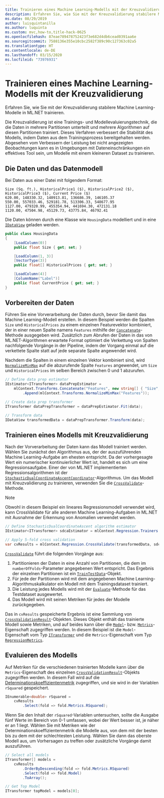 ```yaml
---
title: Trainieren eines Machine Learning-Modells mit der Kreuzvalidierung
description: Erfahren Sie, wie Sie mit der Kreuzvalidierung stabilere Machine Learning-Modelle in ML.NET erstellen. Die Kreuzvalidierung ist eine Trainings- und Modellevaluierungstechnik, die die Daten in mehrere Partitionen unterteilt und mehrere Algorithmen auf diesen Partitionen trainiert.
ms.date: 08/29/2019
author: luisquintanilla
ms.author: luquinta
ms.custom: mvc,how-to,title-hack-0625
ms.openlocfilehash: 87eae789478752423f3e682d4db6cead0391aa6e
ms.sourcegitcommit: 7588136e355e10cbc2582f389c90c127363c02a5
ms.translationtype: HT
ms.contentlocale: de-DE
ms.lasthandoff: 03/15/2020
ms.locfileid: "73976931"
---
```

# <a name="train-a-machine-learning-model-using-cross-validation"></a>Trainieren eines Machine Learning-Modells mit der Kreuzvalidierung

Erfahren Sie, wie Sie mit der Kreuzvalidierung stabilere Machine Learning-Modelle in ML.NET trainieren.

Die Kreuzvalidierung ist eine Trainings- und Modellevaluierungstechnik, die die Daten in mehrere Partitionen unterteilt und mehrere Algorithmen auf diesen Partitionen trainiert. Dieses Verfahren verbessert die Stabilität des Modells, indem Daten aus dem Trainingsprozess bereitgehalten werden. Abgesehen vom Verbessern der Leistung bei nicht angezeigten Beobachtungen kann es in Umgebungen mit Dateneinschränkungen ein effektives Tool sein, um Modelle mit einem kleineren Dataset zu trainieren.

## <a name="the-data-and-data-model"></a>Die Daten und das Datenmodell

Bei Daten aus einer Datei mit folgendem Format:

```text
Size (Sq. ft.), HistoricalPrice1 ($), HistoricalPrice2 ($), HistoricalPrice3 ($), Current Price ($)
620.00, 148330.32, 140913.81, 136686.39, 146105.37
550.00, 557033.46, 529181.78, 513306.33, 548677.95
1127.00, 479320.99, 455354.94, 441694.30, 472131.18
1120.00, 47504.98, 45129.73, 43775.84, 46792.41
```

Die Daten können durch eine Klasse wie `HousingData` modelliert und in eine [`IDataView`](xref:Microsoft.ML.IDataView) geladen werden.

```csharp
public class HousingData
{
    [LoadColumn(0)]
    public float Size { get; set; }

    [LoadColumn(1, 3)]
    [VectorType(3)]
    public float[] HistoricalPrices { get; set; }

    [LoadColumn(4)]
    [ColumnName("Label")]
    public float CurrentPrice { get; set; }
}
```

## <a name="prepare-the-data"></a>Vorbereiten der Daten

Führen Sie eine Vorverarbeitung der Daten durch, bevor Sie damit das Machine Learning-Modell erstellen. In diesem Beispiel werden die Spalten `Size` und `HistoricalPrices` zu einem einzelnen Featurevektor kombiniert, der in einer neuen Spalte namens `Features` mithilfe der [`Concatenate`](xref:Microsoft.ML.TransformExtensionsCatalog.Concatenate*)-Methode ausgegeben wird. Zusätzlich zum Abrufen der Daten in das von ML.NET-Algorithmen erwartete Format optimiert die Verkettung von Spalten nachfolgende Vorgänge in der Pipeline, indem der Vorgang einmal auf die verkettete Spalte statt auf jede separate Spalte angewendet wird.

Nachdem die Spalten in einem einzelnen Vektor kombiniert sind, wird [`NormalizeMinMax`](xref:Microsoft.ML.NormalizationCatalog.NormalizeMinMax*) auf die abzurufende Spalte `Features` angewendet, um `Size` und `HistoricalPrices` im selben Bereich zwischen 0 und 1 abzurufen.

```csharp
// Define data prep estimator
IEstimator<ITransformer> dataPrepEstimator =
    mlContext.Transforms.Concatenate("Features", new string[] { "Size", "HistoricalPrices" })
        .Append(mlContext.Transforms.NormalizeMinMax("Features"));

// Create data prep transformer
ITransformer dataPrepTransformer = dataPrepEstimator.Fit(data);

// Transform data
IDataView transformedData = dataPrepTransformer.Transform(data);
```

## <a name="train-model-with-cross-validation"></a>Trainieren eines Modells mit Kreuzvalidierung

Nach der Vorverarbeitung der Daten kann das Modell trainiert werden. Wählen Sie zunächst den Algorithmus aus, der der auszuführenden Machine Learning-Aufgabe am ehesten entspricht. Da der vorhergesagte Wert ein numerischer kontinuierlicher Wert ist, handelt es sich um eine Regressionsaufgabe. Einer der von ML.NET implementierten Regressionsalgorithmen ist der [`StochasticDualCoordinateAscentCoordinator`](xref:Microsoft.ML.Trainers.SdcaRegressionTrainer)-Algorithmus. Um das Modell mit Kreuzvalidierung zu trainieren, verwenden Sie die [`CrossValidate`](xref:Microsoft.ML.RegressionCatalog.CrossValidate*)-Methode.

> [!NOTE]
> Obwohl in diesem Beispiel ein lineares Regressionsmodell verwendet wird, kann CrossValidate für alle anderen Machine Learning-Aufgaben in ML.NET mit Ausnahme der Erkennung von Anomalien verwendet werden.

```csharp
// Define StochasticDualCoordinateAscent algorithm estimator
IEstimator<ITransformer> sdcaEstimator = mlContext.Regression.Trainers.Sdca();

// Apply 5-fold cross validation
var cvResults = mlContext.Regression.CrossValidate(transformedData, sdcaEstimator, numberOfFolds: 5);
```

[`CrossValidate`](xref:Microsoft.ML.RegressionCatalog.CrossValidate*) führt die folgenden Vorgänge aus:

1. Partitionieren der Daten in eine Anzahl von Partitionen, die dem im `numberOfFolds`-Parameter angegebenen Wert entspricht. Das Ergebnis der einzelnen Partitionen ist ein [`TrainTestData`](xref:Microsoft.ML.DataOperationsCatalog.TrainTestData)-Objekt.
1. Für jede der Partitionen wird mit dem angegebenen Machine Learning-Algorithmuskalkulator ein Modell mit dem Trainingsdataset trainiert.
1. Die Leistung jedes Modells wird mit der [`Evaluate`](xref:Microsoft.ML.RegressionCatalog.Evaluate*)-Methode für das Testdataset ausgewertet.
1. Das Modell wird mit seinen Metriken für jedes der Modelle zurückgegeben.

Das in `cvResults` gespeicherte Ergebnis ist eine Sammlung von [`CrossValidationResult`](xref:Microsoft.ML.TrainCatalogBase.CrossValidationResult%601)-Objekten. Dieses Objekt enthält das trainierte Modell sowie Metriken, und auf beides kann über die [`Model`](xref:Microsoft.ML.TrainCatalogBase.CrossValidationResult%601.Model)- bzw. [`Metrics`](xref:Microsoft.ML.TrainCatalogBase.CrossValidationResult%601.Metrics)-Eigenschaft zugegriffen werden. In diesem Beispiel ist die `Model`-Eigenschaft vom Typ [`ITransformer`](xref:Microsoft.ML.ITransformer) und die `Metrics`-Eigenschaft vom Typ [`RegressionMetrics`](xref:Microsoft.ML.Data.RegressionMetrics).

## <a name="evaluate-the-model"></a>Evaluieren des Modells

Auf Metriken für die verschiedenen trainierten Modelle kann über die `Metrics`-Eigenschaft des einzelnen [`CrossValidationResult`](xref:Microsoft.ML.TrainCatalogBase.CrossValidationResult%601)-Objekts zugegriffen werden. In diesem Fall wird auf die [Determinationskoeffizientenmetrik](https://en.wikipedia.org/wiki/Coefficient_of_determination) zugegriffen, und sie wird in der Variablen `rSquared` gespeichert.

```csharp
IEnumerable<double> rSquared =
    cvResults
        .Select(fold => fold.Metrics.RSquared);
```

Wenn Sie den Inhalt der `rSquared`-Variablen untersuchen, sollte die Ausgabe fünf Werte im Bereich von 0-1 umfassen, wobei der Wert besser ist, je näher er an 1 liegt. Wählen Sie mit Metriken wie der Determinationskoeffizientenmetrik die Modelle aus, von dem mit der besten bis zu dem mit der schlechtesten Leistung. Wählen Sie dann das oberste Modell aus, um Vorhersagen zu treffen oder zusätzliche Vorgänge damit auszuführen.

```csharp
// Select all models
ITransformer[] models =
    cvResults
        .OrderByDescending(fold => fold.Metrics.RSquared)
        .Select(fold => fold.Model)
        .ToArray();

// Get Top Model
ITransformer topModel = models[0];
```
